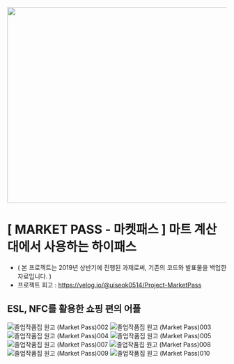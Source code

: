 <img src="https://user-images.githubusercontent.com/116103097/202356457-db68f4dd-e1dd-42c4-add2-23beebc56583.png" width="600" height="450">

# [ MARKET PASS - 마켓패스 ] 마트 계산대에서 사용하는 하이패스
- ( 본 프로젝트는 2019년 상반기에 진행된 과제로써, 기존의 코드와 발표물을 백업한 자료입니다. )
- 프로젝트 회고 : https://velog.io/@uiseok0514/Project-MarketPass

## ESL, NFC를 활용한 쇼핑 편의 어플
![졸업작품집 원고 (Market Pass)002](https://user-images.githubusercontent.com/116103097/231533179-22b34a20-becc-448e-970a-7fa16828b4ad.png)
![졸업작품집 원고 (Market Pass)003](https://user-images.githubusercontent.com/116103097/231533188-e439c59b-89f5-4ab3-b2c7-65fe4292f51a.png)
![졸업작품집 원고 (Market Pass)004](https://user-images.githubusercontent.com/116103097/231533191-4f7d68d0-a978-4f83-99c0-4e5863412b26.png)
![졸업작품집 원고 (Market Pass)005](https://user-images.githubusercontent.com/116103097/231533193-0ad80d08-da2c-4a63-97f7-1476a9a6a7f6.png)
![졸업작품집 원고 (Market Pass)007](https://user-images.githubusercontent.com/116103097/231533195-55b13b18-26b8-449a-ba1f-b44325ea9424.png)
![졸업작품집 원고 (Market Pass)008](https://user-images.githubusercontent.com/116103097/231533197-0ff29a1a-ce1b-418c-a327-cb0ba0f29006.png)
![졸업작품집 원고 (Market Pass)009](https://user-images.githubusercontent.com/116103097/231533201-209c99f5-e736-4b8e-a229-96862cadb882.png)
![졸업작품집 원고 (Market Pass)010](https://user-images.githubusercontent.com/116103097/231533204-1e5426b5-cc97-485d-86b3-219a3a8861d7.png)
